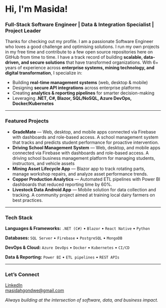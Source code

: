 <h1>Hi, I'm Masida! <br/></h1>

<h3><strong>Full-Stack Software Engineer | Data &amp; Integration Specialist | Project Leader</strong></h3>

<p>
  Thanks for checking out my profile. I am a passionate Software Engineer who loves a good challenge and optimising solutions. I run my own projects in my free time and contribute to a few open source repositories here on GitHub from time to time. I have a track record of building <strong>scalable, data-driven, and secure solutions</strong> that have transformed organizations.
  With 6+ years of experience across <strong>enterprise systems, mining technology, and digital transformation</strong>, I specialize in:
</p>

<ul>
  <li>Building <strong>real-time management systems</strong> (web, desktop &amp; mobile)</li>
  <li>Designing <strong>secure API integrations</strong> across enterprise platforms</li>
  <li>Creating <strong>analytics &amp; reporting pipelines</strong> for smarter decision-making</li>
  <li>Leveraging <strong>.NET, C#, Blazor, SQL/NoSQL, Azure DevOps, Docker/Kubernetes</strong></li>
</ul>

<hr/>

<h3>Featured Projects</h3>
<ul>
  <li>
    <strong>GradeMate</strong> — Web, desktop, and mobile apps connected via Firebase with dashboards and role-based access. A school management system that tracks and predicts student performance for proactive intervention.
  </li>
  <li>
    <strong>Driving School Management System</strong> — Web, desktop, and mobile apps connected via Firebase with dashboards and role-based access. A driving school business management platform for managing students, instructors, and vehicle assets
  </li>
  <li>
    <strong>Mining Asset Lifecycle App</strong> — Blazor app to track rotating parts, manage workshop repairs, and analyze asset performance trends.
  </li>
  <li>
    <strong>Copper Production Analytics</strong> — Automated ETL pipelines with Power BI dashboards that reduced reporting time by 60%.
  </li>
  <li>
    <strong>Livestock Data Android App</strong> — Mobile solution for data collection and tracking. A community project aimed at training local dairy farmers on best practices.
  </li>
</ul>

<hr/>

<h3>Tech Stack</h3>

<p><strong>Languages &amp; Frameworks:</strong>
  <code>.NET (C#)</code> • <code>Blazor</code> • <code>React Native</code> • <code>Python</code>
</p>
<p><strong>Databases:</strong>
  <code>SQL Server</code> • <code>Firebase</code> • <code>PostgreSQL</code> • <code>MongoDB</code>
</p>
<p><strong>DevOps &amp; Cloud:</strong>
  <code>Azure DevOps</code> • <code>Docker</code> • <code>Kubernetes</code> • <code>CI/CD</code>
</p>
<p><strong>Data &amp; Reporting:</strong>
  <code>Power BI</code> • <code>ETL pipelines</code> • <code>REST APIs</code>
</p>

<hr/>

<h3>Let’s Connect</h3>
<p>
  <a href="https://www.linkedin.com/in/masidagondwe" target="_blank" rel="noopener noreferrer">LinkedIn</a><br/>
  <!--<a href="https://medium.com/@masidagondwe" target="_blank" rel="noopener noreferrer">Medium</a><br/>-->
  <a href="mailto:masidagondwe@gmail.com">masidahgondwe@gmail.com</a>
</p>

<p><em>Always building at the intersection of software, data, and business impact.</em></p>

[linkedin]: https://www.linkedin.com/in/masidagondwe/

